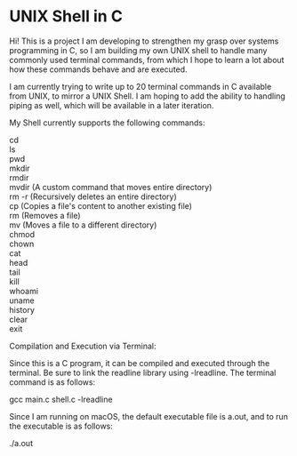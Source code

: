 # UNIX Shell in C

Hi! This is a project I am developing to strengthen my grasp over systems programming in C, so I am building my own UNIX shell to handle many commonly used terminal commands, from which I hope to learn a lot about how these commands behave and are executed. 

I am currently trying to write up to 20 terminal commands in C available from UNIX, to mirror a UNIX Shell. I am hoping to add the ability to handling piping as well, which will be available in a later iteration.

My Shell currently supports the following commands:

cd <br />
ls <br />
pwd <br />
mkdir <br />
rmdir <br />
mvdir (A custom command that moves entire directory) <br />
rm -r (Recursively deletes an entire directory) <br />
cp (Copies a file's content to another existing file) <br />
rm (Removes a file) <br />
mv (Moves a file to a different directory) <br />
chmod <br />
chown <br />
cat <br />
head <br />
tail <br />
kill <br />
whoami <br />
uname <br />
history <br />
clear <br />
exit <br />

Compilation and Execution via Terminal:

Since this is a C program, it can be compiled and executed through the terminal. Be sure to link the readline library using -lreadline. The terminal command is as follows:

gcc main.c shell.c -lreadline

Since I am running on macOS, the default executable file is a.out, and to run the executable is as follows:

./a.out


